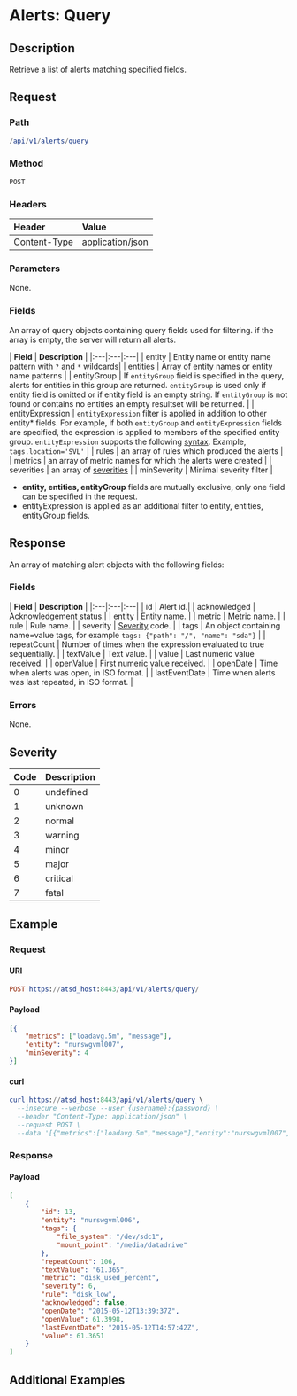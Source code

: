 # Alerts: Query

## Description

Retrieve a list of alerts matching specified fields.

## Request

### Path

```elm
/api/v1/alerts/query
```

### Method

```
POST
```

### Headers

|**Header**|**Value**|
|:---|:---|
| Content-Type | application/json |

### Parameters

None.

### Fields

An array of query objects containing query fields used for filtering. if the array is empty, the server will return all alerts.

| **Field** | **Description** |
|:---|:---|:---|
| entity    | Entity name or entity name pattern with `?` and `*` wildcards|
| entities | Array of entity names or entity name patterns |
| entityGroup | If `entityGroup` field is specified in the query, alerts for entities in this group are returned. `entityGroup` is used only if entity field is omitted or if entity field is an empty string. If `entityGroup` is not found or contains no entities an empty resultset will be returned. |
| entityExpression | `entityExpression` filter is applied in addition to other entity* fields. For example, if both `entityGroup` and `entityExpression` fields are specified, the expression is applied to members of the specified entity group. `entityExpression` supports the following [syntax](/rule-engine/functions.md). Example, `tags.location='SVL'`  |
| rules       | an array of rules which produced the alerts        |
| metrics     | an array of metric names for which the alerts were created |
| severities  | an array of [severities](#severity)   |
| minSeverity | Minimal severity filter  |

* **entity, entities, entityGroup** fields are mutually exclusive, only one field can be specified in the request. 
* entityExpression is applied as an additional filter to entity, entities, entityGroup fields.

## Response

An array of matching alert objects with the following fields:

### Fields

| **Field** | **Description** |
|:---|:---|:---|
| id    | Alert id.|
| acknowledged | Acknowledgement status.|
| entity | Entity name. |
| metric | Metric name.  |
| rule | Rule name. |
| severity  | [Severity](#severity) code.  |
| tags | An object containing name=value tags, for example `tags: {"path": "/", "name": "sda"}` |
| repeatCount | Number of times when the expression evaluated to true sequentially.  |
| textValue | Text value.  |
| value | Last numeric value received. |
| openValue | First numeric value received.  |
| openDate | Time when alerts was open, in ISO format.  |
| lastEventDate | Time when alerts was last repeated, in ISO format.  |

### Errors

None.

## Severity

| **Code** | **Description** |
|:---|:---|
| 0 | undefined |
| 1 | unknown |
| 2 | normal |
| 3 | warning |
| 4 | minor |
| 5 | major |
| 6 | critical |
| 7 | fatal |

## Example

### Request

#### URI

```elm
POST https://atsd_host:8443/api/v1/alerts/query/
```

#### Payload

```json
[{
	"metrics": ["loadavg.5m", "message"],
	"entity": "nurswgvml007",
	"minSeverity": 4
}]
```

#### curl

```elm
curl https://atsd_host:8443/api/v1/alerts/query \
  --insecure --verbose --user {username}:{password} \
  --header "Content-Type: application/json" \
  --request POST \
  --data '[{"metrics":["loadavg.5m","message"],"entity":"nurswgvml007","minSeverity":4}]'
```

### Response

#### Payload

```json
[
    {
        "id": 13,
        "entity": "nurswgvml006",        
        "tags": {
            "file_system": "/dev/sdc1",
            "mount_point": "/media/datadrive"
        },
        "repeatCount": 106,
        "textValue": "61.365",
        "metric": "disk_used_percent",
        "severity": 6,
        "rule": "disk_low",
        "acknowledged": false,
        "openDate": "2015-05-12T13:39:37Z",
        "openValue": 61.3998,
        "lastEventDate": "2015-05-12T14:57:42Z",
        "value": 61.3651
    }
]
```

## Additional Examples




